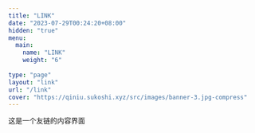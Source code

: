 ```yaml
---
title: "LINK"
date: "2023-07-29T00:24:20+08:00"
hidden: "true"
menu:
  main:
    name: "LINK"
    weight: "6"
    
type: "page"
layout: "link"
url: "/link"
cover: "https://qiniu.sukoshi.xyz/src/images/banner-3.jpg-compress"
---
```


这是一个友链的内容界面